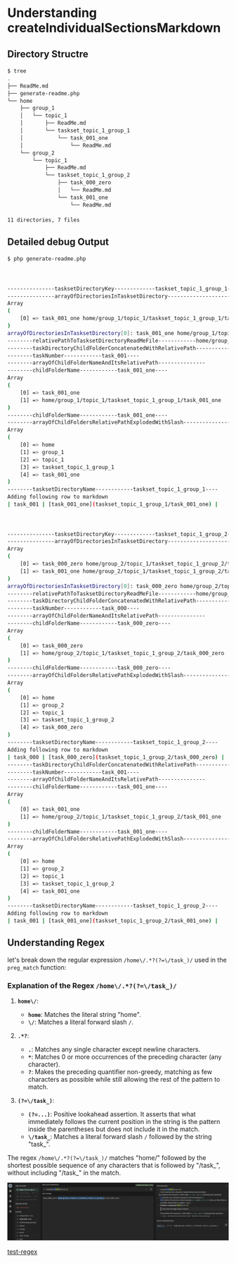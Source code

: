# Understanding createIndividualSectionsMarkdown

## Directory Structre

```bash
$ tree
.
├── ReadMe.md
├── generate-readme.php
└── home
    ├── group_1
    │   └── topic_1
    │       ├── ReadMe.md
    │       └── taskset_topic_1_group_1
    │           └── task_001_one
    │               └── ReadMe.md
    └── group_2
        └── topic_1
            ├── ReadMe.md
            └── taskset_topic_1_group_2
                ├── task_000_zero
                │   └── ReadMe.md
                └── task_001_one
                    └── ReadMe.md

11 directories, 7 files
```

## Detailed debug Output

```bash
$ php generate-readme.php



---------------tasksetDirectoryKey-------------taskset_topic_1_group_1-----------------------------------------------------------
---------------arrayOfDirectoriesInTasksetDirectory--------------------------------------------------------------------------------
Array
(
    [0] => task_001_one home/group_1/topic_1/taskset_topic_1_group_1/task_001_one
)
arrayOfDirectoriesInTasksetDirectory[0]: task_001_one home/group_1/topic_1/taskset_topic_1_group_1/task_001_one--------relativePathToTasksetDirectoryReadMeFile------------home/group_1/topic_1/taskset_topic_1_group_1----
--------relativePathToTasksetDirectoryReadMeFile------------home/group_1/topic_1----
--------taskDirectoryChildFolderConcatenatedWithRelativePath------------task_001_one home/group_1/topic_1/taskset_topic_1_group_1/task_001_one----
--------taskNumber------------task_001----
--------arrayOfChildFolderNameAndItsRelativePath---------------
--------childFolderName------------task_001_one----
Array
(
    [0] => task_001_one
    [1] => home/group_1/topic_1/taskset_topic_1_group_1/task_001_one
)
--------childFolderName------------task_001_one----
--------arrayOfChildFoldersRelativePathExplodedWithSlash---------------
Array
(
    [0] => home
    [1] => group_1
    [2] => topic_1
    [3] => taskset_topic_1_group_1
    [4] => task_001_one
)
--------tasksetDirectoryName------------taskset_topic_1_group_1----
Adding following row to markdown
| task_001 | [task_001_one](taskset_topic_1_group_1/task_001_one) |



---------------tasksetDirectoryKey-------------taskset_topic_1_group_2-----------------------------------------------------------
---------------arrayOfDirectoriesInTasksetDirectory--------------------------------------------------------------------------------
Array
(
    [0] => task_000_zero home/group_2/topic_1/taskset_topic_1_group_2/task_000_zero
    [1] => task_001_one home/group_2/topic_1/taskset_topic_1_group_2/task_001_one
)
arrayOfDirectoriesInTasksetDirectory[0]: task_000_zero home/group_2/topic_1/taskset_topic_1_group_2/task_000_zero--------relativePathToTasksetDirectoryReadMeFile------------home/group_2/topic_1/taskset_topic_1_group_2----
--------relativePathToTasksetDirectoryReadMeFile------------home/group_2/topic_1----
--------taskDirectoryChildFolderConcatenatedWithRelativePath------------task_000_zero home/group_2/topic_1/taskset_topic_1_group_2/task_000_zero----
--------taskNumber------------task_000----
--------arrayOfChildFolderNameAndItsRelativePath---------------
--------childFolderName------------task_000_zero----
Array
(
    [0] => task_000_zero
    [1] => home/group_2/topic_1/taskset_topic_1_group_2/task_000_zero
)
--------childFolderName------------task_000_zero----
--------arrayOfChildFoldersRelativePathExplodedWithSlash---------------
Array
(
    [0] => home
    [1] => group_2
    [2] => topic_1
    [3] => taskset_topic_1_group_2
    [4] => task_000_zero
)
--------tasksetDirectoryName------------taskset_topic_1_group_2----
Adding following row to markdown
| task_000 | [task_000_zero](taskset_topic_1_group_2/task_000_zero) |
--------taskDirectoryChildFolderConcatenatedWithRelativePath------------task_001_one home/group_2/topic_1/taskset_topic_1_group_2/task_001_one----
--------taskNumber------------task_001----
--------arrayOfChildFolderNameAndItsRelativePath---------------
--------childFolderName------------task_001_one----
Array
(
    [0] => task_001_one
    [1] => home/group_2/topic_1/taskset_topic_1_group_2/task_001_one
)
--------childFolderName------------task_001_one----
--------arrayOfChildFoldersRelativePathExplodedWithSlash---------------
Array
(
    [0] => home
    [1] => group_2
    [2] => topic_1
    [3] => taskset_topic_1_group_2
    [4] => task_001_one
)
--------tasksetDirectoryName------------taskset_topic_1_group_2----
Adding following row to markdown
| task_001 | [task_001_one](taskset_topic_1_group_2/task_001_one) |
```

## Understanding Regex

let's break down the regular expression `/home\/.*?(?=\/task_)/` used in the `preg_match` function:

### Explanation of the Regex `/home\/.*?(?=\/task_)/`

1. **`home\/`**:
   - **`home`**: Matches the literal string "home".
   - **`\/`**: Matches a literal forward slash `/`.

2. **`.*?`**:
   - **`.`**: Matches any single character except newline characters.
   - **`*`**: Matches 0 or more occurrences of the preceding character (any character).
   - **`?`**: Makes the preceding quantifier non-greedy, matching as few characters as possible while still allowing the rest of the pattern to match.

3. **`(?=\/task_)`**:
   - **`(?=...)`**: Positive lookahead assertion. It asserts that what immediately follows the current position in the string is the pattern inside the parentheses but does not include it in the match.
   - **`\/task_`**: Matches a literal forward slash `/` followed by the string "task_".

The regex `/home\/.*?(?=\/task_)/` matches "home/" followed by the shortest possible sequence of any characters that is followed by "/task_", without including "/task_" in the match.

![img](.images/image-2024-06-18-11-23-17.png)

[test-regex](https://regex101.com/r/hvpsc3/1)